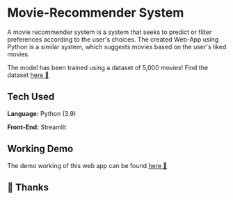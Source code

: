 # Movie-Recommender System

A movie recommender system is a system that seeks to predict or filter preferences according to the user's choices. The created Web-App using Python is a similar system, which suggests movies based on the user's liked movies.

The model has been trained using a dataset of 5,000 movies! Find the dataset [here 🔗](https://www.kaggle.com/tmdb/tmdb-movie-metadata)


## Tech Used 

**Language:** Python (3.9)

**Front-End:** Streamlit



## Working Demo 

The demo working of this web app can be found [here 🔗](https://movierecommander.streamlit.app/) 

## 🚀 Thanks
